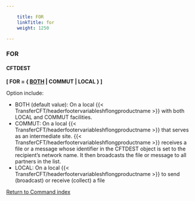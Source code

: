 ```yaml
---

    title: FOR
    linkTitle: for
    weight: 1250

---
```

<span id="for"></span>

### FOR

#### CFTDEST

****\[ FOR
= { <span style="text-decoration: underline;">BOTH</span>
| COMMUT |
LOCAL } \]****

Option include:

- BOTH
    (default value): On a local {{< TransferCFT/headerfootervariableshflongproductname >}} with both LOCAL and COMMUT facilities.
- COMMUT:
    On a local {{< TransferCFT/headerfootervariableshflongproductname >}} that serves as an intermediate site. {{< TransferCFT/headerfootervariableshflongproductname >}} receives
    a file or a message whose identifier in the CFTDEST object is set to the
    recipient’s network name. It then broadcasts the file or message to all
    partners in the list.
- LOCAL:
    On a local {{< TransferCFT/headerfootervariableshflongproductname >}} to send (broadcast) or receive (collect) a file  

[Return to Command index](../../)
